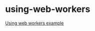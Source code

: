# using-web-workers
[Using web workers example](https://aitoralejandro.github.io/using-web-workers/)
